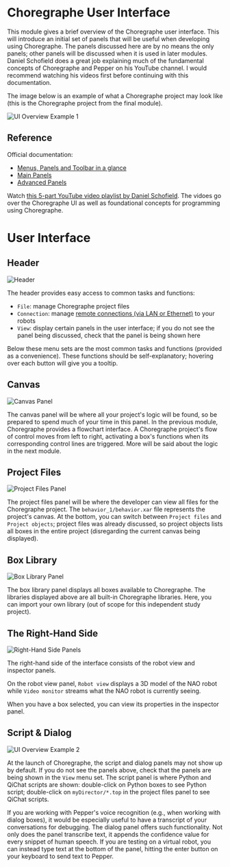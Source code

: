 # Choregraphe User Interface

This module gives a brief overview of the Choregraphe user interface. This will introduce an initial set of panels that will be useful when developing using Choregraphe. The panels discussed here are by no means the only panels; other panels will be discussed when it is used in later modules. Daniel Schofield does a great job explaining much of the fundamental concepts of Choregraphe and Pepper on his YouTube channel. I would recommend watching his videos first before continuing with this documentation.

The image below is an example of what a Choregraphe project may look like (this is the Choregraphe project from the final module).

![UI Overview Example 1](img/ui-overview-1.PNG)

## Reference

Official documentation:

- [Menus, Panels and Toolbar in a glance](http://doc.aldebaran.com/2-5/software/choregraphe/interface.html)
- [Main Panels](http://doc.aldebaran.com/2-5/software/choregraphe/starting_discovery.html)
- [Advanced Panels](http://doc.aldebaran.com/2-5/software/choregraphe/advanced_panels.html)

Watch [this 5-part YouTube video playlist by Daniel Schofield](https://www.youtube.com/watch?v=wSoGO1iL_v4&list=PLmXbV-2dNm40-19AfOc_0Ie_3hR-7nwMo). The vidoes go over the Choregraphe UI as well as foundational concepts for programming using Choregraphe.

# User Interface

## Header

![Header](img/ui-header-menu.PNG)

The header provides easy access to common tasks and functions:

- `File`: manage Choregraphe project files
- `Connection`: manage [remote connections (via LAN or Ethernet)](http://doc.aldebaran.com/2-4/software/choregraphe/connection_widget.html) to your robots
- `View`: display certain panels in the user interface; if you do not see the panel being discussed, check that the panel is being shown here

Below these menu sets are the most common tasks and functions (provided as a convenience). These functions should be self-explanatory; hovering over each button will give you a tooltip.

## Canvas

![Canvas Panel](img/ui-canvas.PNG)

The canvas panel will be where all your project's logic will be found, so be prepared to spend much of your time in this panel. In the previous module, Choregraphe provides a flowchart interface. A Choregraphe project's flow of control moves from left to right, activating a box's functions when its corresponding control lines are triggered. More will be said about the logic in the next module.

## Project Files

![Project Files Panel](img/ui-project-files.PNG)

The project files panel will be where the developer can view all files for the Choregraphe project. The `behavior_1/behavior.xar` file represents the project's canvas. At the bottom, you can switch between `Project files` and `Project objects`; project files was already discussed, so project objects lists all boxes in the entire project (disregarding the current canvas being displayed).

## Box Library

![Box Library Panel](img/ui-box-library.PNG)

The box library panel displays all boxes available to Choregraphe. The libraries displayed above are all built-in Choregraphe libraries. Here, you can import your own library (out of scope for this independent study project).

## The Right-Hand Side

![Right-Hand Side Panels](img/ui-right-panels.PNG)

The right-hand side of the interface consists of the robot view and inspector panels.

On the robot view panel, `Robot view` displays a 3D model of the NAO robot while `Video monitor` streams what the NAO robot is currently seeing.

When you have a box selected, you can view its properties in the inspector panel.

## Script & Dialog

![UI Overview Example 2](img/ui-overview-2.PNG)

At the launch of Choregraphe, the script and dialog panels may not show up by default. If you do not see the panels above, check that the panels are being shown in the `View` menu set. The script panel is where Python and QiChat scripts are shown: double-click on Python boxes to see Python script; double-click on `myDirector/*.top` in the project files panel to see QiChat scripts.

If you are working with Pepper's voice recognition (e.g., when working with dialog boxes), it would be especially useful to have a transcript of your conversations for debugging. The dialog panel offers such functionality. Not only does the panel transcribe text, it appends the confidence value for every snippet of human speech. If you are testing on a virtual robot, you can instead type text at the bottom of the panel, hitting the enter button on your keyboard to send text to Pepper.
